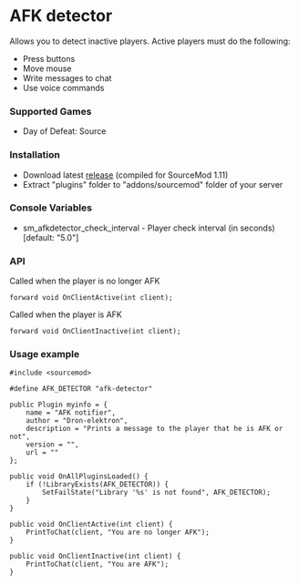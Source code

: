# AFK detector

Allows you to detect inactive players. Active players must do the following:

* Press buttons
* Move mouse
* Write messages to chat
* Use voice commands

### Supported Games

* Day of Defeat: Source

### Installation

* Download latest [release](https://github.com/dronelektron/afk-detector/releases) (compiled for SourceMod 1.11)
* Extract "plugins" folder to "addons/sourcemod" folder of your server

### Console Variables

* sm_afkdetector_check_interval - Player check interval (in seconds) [default: "5.0"]

### API

Called when the player is no longer AFK

```
forward void OnClientActive(int client);
```

Called when the player is AFK

```
forward void OnClientInactive(int client);
```

### Usage example

```
#include <sourcemod>

#define AFK_DETECTOR "afk-detector"

public Plugin myinfo = {
    name = "AFK notifier",
    author = "Dron-elektron",
    description = "Prints a message to the player that he is AFK or not",
    version = "",
    url = ""
};

public void OnAllPluginsLoaded() {
    if (!LibraryExists(AFK_DETECTOR)) {
        SetFailState("Library '%s' is not found", AFK_DETECTOR);
    }
}

public void OnClientActive(int client) {
    PrintToChat(client, "You are no longer AFK");
}

public void OnClientInactive(int client) {
    PrintToChat(client, "You are AFK");
}
```

